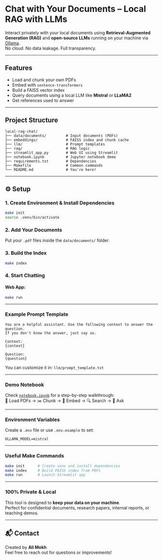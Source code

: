 
# Chat with Your Documents – Local RAG with LLMs

Interact privately with your local documents using **Retrieval-Augmented Generation (RAG)** and **open-source LLMs** running on your machine via [Ollama](https://ollama.com/).  
No cloud. No data leakage. Full transparency.

---

## Features

- Load and chunk your own PDFs
- Embed with `sentence-transformers`
- Build a FAISS vector index
- Query documents using a local LLM like **Mistral** or **LLaMA2**
- Get references used to answer


---

## Project Structure

```plaintext
local-rag-chat/
├── data/documents/         # Input documents (PDFs)
├── embeddings/             # FAISS index and chunk cache
├── llm/                    # Prompt templates
├── rag/                    # RAG logic       
├── streamlit_app.py        # Web UI using Streamlit
├── notebook.ipynb          # Jupyter notebook demo
├── requirements.txt        # Dependencies
├── Makefile                # Common commands
└── README.md               # You're here!
```

---

## ⚙️ Setup

### 1. Create Environment & Install Dependencies

```bash
make init
source .venv/bin/activate
```

### 2. Add Your Documents

Put your `.pdf` files inside the `data/documents/` folder.

### 3. Build the Index

```bash
make index
```

### 4. Start Chatting

#### Web App:

```bash
make run
```

---

### Example Prompt Template

```text
You are a helpful assistant. Use the following context to answer the question.
If you don't know the answer, just say so.

Context:
{context}

Question:
{question}
```

You can customize it in: `llm/prompt_template.txt`

---

### Demo Notebook

Check [`notebook.ipynb`](notebook.ipynb) for a step-by-step walkthrough:  
📄 Load PDFs → ✂️ Chunk → 🧠 Embed → 🔍 Search → 💬 Ask

---

### Environment Variables

Create a `.env` file or use `.env.example` to set:

```env
OLLAMA_MODEL=mistral
```

---

### Useful Make Commands

```bash
make init      # Create venv and install dependencies
make index     # Build FAISS index from PDFs
make run       # Launch Streamlit app
```

---

### 100% Private & Local

This tool is designed to **keep your data on your machine**.  
Perfect for confidential documents, research papers, internal reports, or teaching demos.

---

## 📬 Contact

Created by **Ali Mokh**  
Feel free to reach out for questions or improvements!

